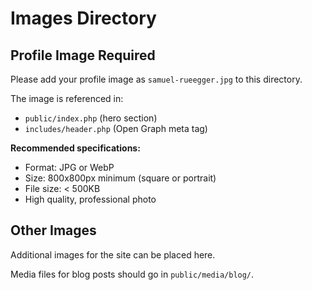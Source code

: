 # Images Directory

## Profile Image Required

Please add your profile image as `samuel-rueegger.jpg` to this directory.

The image is referenced in:
- `public/index.php` (hero section)
- `includes/header.php` (Open Graph meta tag)

**Recommended specifications:**
- Format: JPG or WebP
- Size: 800x800px minimum (square or portrait)
- File size: < 500KB
- High quality, professional photo

## Other Images

Additional images for the site can be placed here.

Media files for blog posts should go in `public/media/blog/`.
